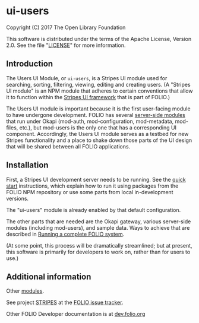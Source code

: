 # ui-users

Copyright (C) 2017 The Open Library Foundation

This software is distributed under the terms of the Apache License,
Version 2.0. See the file "[LICENSE](LICENSE)" for more information.

## Introduction

The Users UI Module, or `ui-users`, is a Stripes UI module used for searching, sorting, filtering, viewing, editing and creating users. (A "Stripes UI module" is an NPM module that adheres to certain conventions that allow it to function within the [Stripes UI framework](https://github.com/folio-org/stripes-core/blob/master/README.md) that is part of FOLIO.)

The Users UI module is important because it is the first user-facing module to have undergone development. FOLIO has several [server-side modules](http://dev.folio.org/source-code/#server-side) that run under Okapi (mod-auth, mod-configuration, mod-metadata, mod-files, etc.), but mod-users is the only one that has a corresponding UI component. Accordingly, the Users UI module serves as a testbed for new Stripes functionality and a place to shake down those parts of the UI design that will be shared between all FOLIO applications.

## Installation

First, a Stripes UI development server needs to be running. See the [quick start](https://github.com/folio-org/stripes-core/blob/master/doc/quick-start.md) instructions, which explain how to run it using packages from the FOLIO NPM repository or use some parts from local in-development versions.

The "ui-users" module is already enabled by that default configuration.

The other parts that are needed are the Okapi gateway, various server-side modules (including mod-users), and sample data. Ways to achieve that are described in [Running a complete FOLIO system](https://github.com/folio-org/ui-okapi-console/blob/master/doc/running-a-complete-system.md).

(At some point, this process will be dramatically streamlined; but at present, this software is primarily for developers to work on, rather than for users to use.)

## Additional information

Other [modules](http://dev.folio.org/source-code/#client-side).

See project [STRIPES](https://issues.folio.org/browse/STRIPES)
at the [FOLIO issue tracker](http://dev.folio.org/community/guide-issues).

Other FOLIO Developer documentation is at [dev.folio.org](http://dev.folio.org/)

